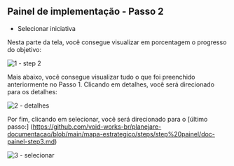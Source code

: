 ## Painel de implementação - Passo 2

- Selecionar iniciativa

Nesta parte da tela, você consegue visualizar em porcentagem o progresso do objetivo:

![1 - step 2](https://github.com/void-works-br/planejare-documentacao/assets/107960686/29e22dda-0924-430a-b114-b011b4506e11)

Mais abaixo, você consegue visualizar tudo o que foi preenchido anteriormente no Passo 1. Clicando em detalhes, você será direcionado para os detalhes:

![2 - detalhes](https://github.com/void-works-br/planejare-documentacao/assets/107960686/12a355fb-52d1-454a-968b-6574acf7ced0)

Por fim, clicando em selecionar, você será direcionado para o [último passo:] (https://github.com/void-works-br/planejare-documentacao/blob/main/mapa-estrategico/steps/step%20painel/doc-painel-step3.md)

![3 - selecionar](https://github.com/void-works-br/planejare-documentacao/assets/107960686/ce24aede-98d3-466d-b714-14e88828dd84)

